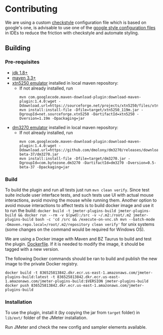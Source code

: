 # Contributing

We are using a custom [checkstyle](http://checkstyle.sourceforge.net/index.html) configuration file which is based on google's one, is advisable to use one of the [google style configuration files](https://github.com/google/styleguide) in IDEs to reduce the friction with checkstyle and automate styling.

## Building

### Pre-requisites

- [jdk 1.8+](http://www.oracle.com/technetwork/java/javase/downloads/index.html)
- [maven 3.3+](https://maven.apache.org/)
- [xtn5250 emulator](https://sourceforge.net/projects/xtn5250/) installed in local maven repository:
  - If not already installed, run 
    ```
    mvn com.googlecode.maven-download-plugin:download-maven-plugin:1.4.0:wget -Ddownload.url=https://sourceforge.net/projects/xtn5250/files/xtn5250/1.19m/xtn5250_119m.jar
    mvn install:install-file -Dfile=target/xtn5250_119m.jar -DgroupId=net.sourceforge.xtn5250 -DartifactId=xtn5250 -Dversion=1.19m -Dpackaging=jar
    ```
- [dm3270 emulator](http://dmolony.github.io/) installed in local maven repository:
  - If not already installed, run 
    ```
    mvn com.googlecode.maven-download-plugin:download-maven-plugin:1.4.0:wget -Ddownload.url=https://github.com/dmolony/dm3270/releases/download/v0.5-beta-37/dm3270.jar
    mvn install:install-file -Dfile=target/dm3270.jar -DgroupId=com.bytezone.dm3270 -DartifactId=dm3270 -Dversion=0.5-beta-37 -Dpackaging=jar
    ```

### Build

To build the plugin and run all tests just run `mvn clean verify`. Since test suite include user interface tests, and such tests use UI with actual mouse interactions, avoid moving the mouse while running them.
Another option to avoid mouse interactions to affect tests is to build docker image and use it to run the build: `docker build -t jmeter-plugins-build jmeter-plugins-build && docker run --rm -v $(pwd):/src -v ~/.m2:/root/.m2 jmeter-plugins-build bash -c 'cd /src && /execute-on-vnc.sh mvn --batch-mode -Dmaven.repo.local=/root/.m2/repository clean verify'` for unix systems (some changes on the command would be required for Windows OS). 

We are using a Docker image with Maven and BZ Taurus to build and test the plugin. [Dockerfile](jmeter-plugins-build/Dockerfile).
If it is needed to modify the image, it should be tagged with a new version.

The following Docker commands should be ran to build and publish the new image to the private Docker registry.
  ```
  docker build -t 836525813842.dkr.ecr.us-east-1.amazonaws.com/jmeter-plugins-build:latest -t 836525813842.dkr.ecr.us-east-1.amazonaws.com/jmeter-plugins-build:$VERSION jmeter-plugins-build
  docker push 836525813842.dkr.ecr.us-east-1.amazonaws.com/jmeter-plugins-build
  ```

### Installation

To use the plugin, install it (by copying the jar from `target` folder) in `lib/ext/` folder of the JMeter installation.

Run JMeter and check the new config and sampler elements available.